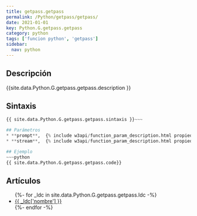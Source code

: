 ```yaml
---
title: getpass.getpass
permalink: /Python/getpass/getpass/
date: 2021-01-01
key: Python.G.getpass.getpass
category: python
tags: ['funcion python', 'getpass']
sidebar: 
  nav: python
---
```


## Descripción
{{site.data.Python.G.getpass.getpass.description }}

## Sintaxis
~~~python
{{ site.data.Python.G.getpass.getpass.sintaxis }}~~~

## Parámetros
* **prompt**,  {% include w3api/function_param_description.html propiedad=site.data.Python.G.getpass.getpass valor="prompt" %}
* **stream**,  {% include w3api/function_param_description.html propiedad=site.data.Python.G.getpass.getpass valor="stream" %}

## Ejemplo
~~~python
{{ site.data.Python.G.getpass.getpass.code}}
~~~

## Artículos
<ul>
{%- for _ldc in site.data.Python.G.getpass.getpass.ldc -%}
   <li>
       <a href="{{_ldc['url'] }}">{{ _ldc['nombre'] }}</a>
   </li>
{%- endfor -%}
</ul>
